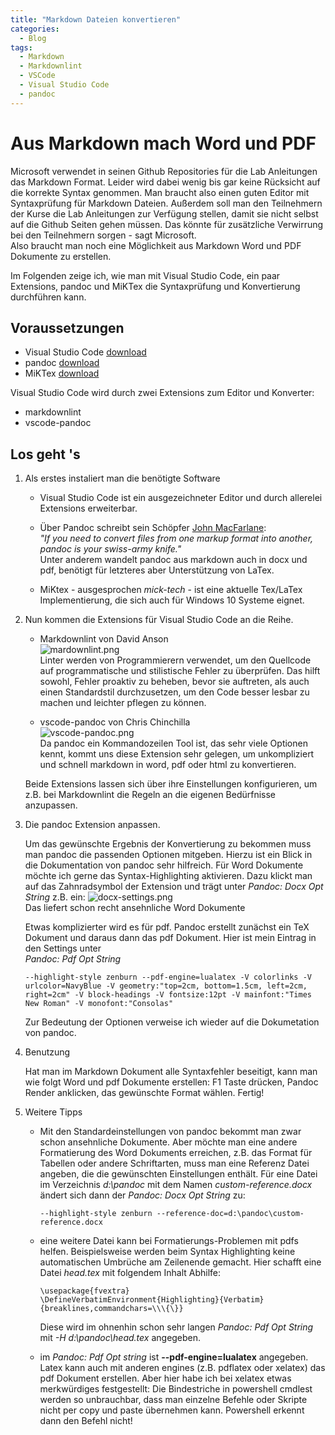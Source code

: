 ```yaml
---
title: "Markdown Dateien konvertieren"
categories:
  - Blog
tags:
  - Markdown
  - Markdownlint
  - VSCode
  - Visual Studio Code
  - pandoc
---
```


# Aus Markdown mach Word und PDF

Microsoft verwendet in seinen Github Repositories für die Lab Anleitungen das Markdown Format. Leider wird dabei wenig bis gar keine Rücksicht auf die korrekte Syntax genommen. Man braucht also einen guten Editor mit Syntaxprüfung für Markdown Dateien. Außerdem soll man den Teilnehmern der Kurse die Lab Anleitungen zur Verfügung stellen, damit sie nicht selbst auf die Github Seiten gehen müssen. Das könnte für zusätzliche Verwirrung bei den Teilnehmern sorgen - sagt Microsoft.  
Also braucht man noch eine Möglichkeit aus Markdown Word und PDF Dokumente zu erstellen.

Im Folgenden zeige ich, wie man mit Visual Studio Code, ein paar Extensions, pandoc und MiKTex die Syntaxprüfung und Konvertierung durchführen kann.

## Voraussetzungen

- Visual Studio Code [download](https://code.visualstudio.com/)
- pandoc [download](https://pandoc.org/installing.html)
- MiKTex [download](https://miktex.org/download)

Visual Studio Code wird durch zwei Extensions zum Editor und Konverter:

- markdownlint
- vscode-pandoc

## Los geht 's

1. Als erstes instaliert man die benötigte Software

    - Visual Studio Code ist ein ausgezeichneter Editor und durch allerelei Extensions erweiterbar.

    - Über Pandoc schreibt sein Schöpfer [John MacFarlane](https://johnmacfarlane.net):  
    *"If you need to convert files from one markup format into another, pandoc is your swiss-army knife."*  
    Unter anderem wandelt pandoc aus markdown auch in docx und pdf, benötigt für letzteres aber Unterstützung von LaTex.

    - MiKtex - ausgesprochen *mick-tech* - ist eine aktuelle Tex/LaTex Implementierung, die sich auch für Windows 10 Systeme eignet.  

2. Nun kommen die Extensions für Visual Studio Code an die Reihe.

    - Markdownlint von David Anson  
    ![mardownlint.png]({{site.url}}{{site.baseurl}}/assets/images/markdownlint.png)  
    Linter werden von Programmierern verwendet, um den Quellcode auf programmatische und stilistische Fehler zu überprüfen. Das hilft sowohl, Fehler proaktiv zu beheben, bevor sie auftreten, als auch einen Standardstil durchzusetzen, um den Code besser lesbar zu machen und leichter pflegen zu können.

    - vscode-pandoc von Chris Chinchilla  
    ![vscode-pandoc.png]({{site.url}}{{site.baseurl}}/assets/images/vscode-pandoc.png)  
    Da pandoc ein Kommandozeilen Tool ist, das sehr viele Optionen kennt, kommt uns diese Extension sehr gelegen, um unkompliziert und schnell markdown in word, pdf oder html zu konvertieren.

   Beide Extensions lassen sich über ihre Einstellungen konfigurieren, um z.B. bei Markdownlint die Regeln an die eigenen Bedürfnisse anzupassen.

3. Die pandoc Extension anpassen.

    Um das gewünschte Ergebnis der Konvertierung zu bekommen muss man pandoc die passenden Optionen mitgeben. Hierzu ist ein Blick in die Dokumentation von pandoc sehr hilfreich. Für Word Dokumente möchte ich gerne das Syntax-Highlighting aktivieren. Dazu klickt man auf das Zahnradsymbol der Extension und trägt unter *Pandoc: Docx Opt String* z.B. ein:
![docx-settings.png]({{site.url}}{{site.baseurl}}/assets/images/docx-settings.png)  
Das liefert schon recht ansehnliche Word Dokumente

    Etwas komplizierter wird es für pdf. Pandoc erstellt zunächst ein TeX Dokument und daraus dann das pdf Dokument. Hier ist mein Eintrag in den Settings unter  
    *Pandoc: Pdf Opt String*

    ```
    --highlight-style zenburn --pdf-engine=lualatex -V colorlinks -V urlcolor=NavyBlue -V geometry:"top=2cm, bottom=1.5cm, left=2cm, right=2cm" -V block-headings -V fontsize:12pt -V mainfont:"Times New Roman" -V monofont:"Consolas"
    ```

    Zur Bedeutung der Optionen verweise ich wieder auf die Dokumetation von pandoc.

4. Benutzung

    Hat man im Markdown Dokument alle Syntaxfehler beseitigt, kann man wie folgt Word und pdf Dokumente erstellen:
    F1 Taste drücken, Pandoc Render anklicken, das gewünschte Format wählen. Fertig!

5. Weitere Tipps

    - Mit den Standardeinstellungen von pandoc bekommt man zwar schon ansehnliche Dokumente. Aber möchte man eine andere Formatierung des Word Dokuments erreichen, z.B. das Format für Tabellen oder andere Schriftarten, muss man eine Referenz Datei angeben, die die gewünschten Einstellungen enthält. Für eine Datei im Verzeichnis *d:\\pandoc* mit dem Namen *custom-reference.docx*  ändert sich dann der *Pandoc: Docx Opt String* zu:

      `--highlight-style zenburn --reference-doc=d:\pandoc\custom-reference.docx`

    - eine weitere Datei kann bei Formatierungs-Problemen mit pdfs helfen. Beispielsweise werden beim Syntax Highlighting keine automatischen Umbrüche am Zeilenende gemacht. Hier schafft eine Datei *head.tex* mit folgendem Inhalt Abhilfe:  

      ```
      \usepackage{fvextra}
      \DefineVerbatimEnvironment{Highlighting}{Verbatim}{breaklines,commandchars=\\\{\}}
      ```

      Diese wird im ohnenhin schon sehr langen *Pandoc: Pdf Opt String* mit *-H d:\\pandoc\\head.tex* angegeben.

    - im *Pandoc: Pdf Opt string* ist **--pdf-engine=lualatex** angegeben. Latex kann auch mit anderen engines (z.B. pdflatex oder xelatex) das pdf Dokument erstellen. Aber hier habe ich bei xelatex etwas merkwürdiges festgestellt: Die Bindestriche in powershell cmdlest werden so unbrauchbar, dass man einzelne Befehle oder Skripte nicht per copy und paste übernehmen kann. Powershell erkennt dann den Befehl nicht!
